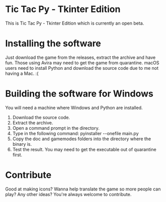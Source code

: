 # Tic Tac Py - Tkinter Edition

This is Tic Tac Py - Tkinter Edition which is currently an open beta.

# Installing the software

Just download the game from the releases, extract the archive and have fun. Those using Avira may need to get the game from quarantine. macOS users need to install Python and download the source code due to me not having a Mac. :(

# Building the software for Windows

You will need a machine where Windows and Python are installed.

1. Download the source code.
2. Extract the archive.
3. Open a command prompt in the directory.
4. Type in the following command: pyinstaller --onefile main.py
5. Copy the doc and gamemodes folders into the directory where the binary is.
6. Test the result. You may need to get the executable out of quarantine first.

# Contribute

Good at making icons? Wanna help translate the game so more people can play? Any other ideas? You're always welcome to contribute.
